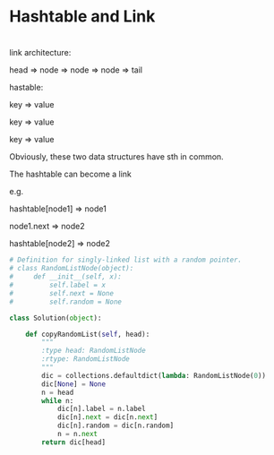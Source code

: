 # Hashtable and Link

# 

link architecture:

head =&gt; node =&gt; node =&gt; node =&gt; tail

hastable:

key =&gt; value

key =&gt; value

key =&gt; value

Obviously, these two data structures have sth in common.

The hashtable can become a link

e.g.

hashtable\[node1\] =&gt; node1

node1.next =&gt; node2

hashtable\[node2\] =&gt;  node2



```py
# Definition for singly-linked list with a random pointer.
# class RandomListNode(object):
#     def __init__(self, x):
#         self.label = x
#         self.next = None
#         self.random = None

class Solution(object):

    def copyRandomList(self, head):
        """
        :type head: RandomListNode
        :rtype: RandomListNode
        """
        dic = collections.defaultdict(lambda: RandomListNode(0))
        dic[None] = None
        n = head
        while n:
            dic[n].label = n.label
            dic[n].next = dic[n.next]
            dic[n].random = dic[n.random]
            n = n.next
        return dic[head]
        
```



